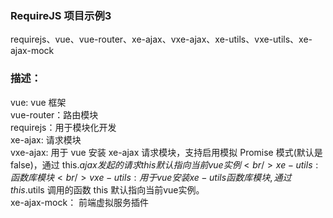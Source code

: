 ### RequireJS 项目示例3 
requirejs、vue、vue-router、xe-ajax、vxe-ajax、xe-utils、vxe-utils、xe-ajax-mock

### 描述：
vue: vue 框架<br/>
vue-router：路由模块<br/>
requirejs：用于模块化开发<br/>
xe-ajax: 请求模块<br/>
vxe-ajax: 用于 vue 安装 xe-ajax 请求模块，支持启用模拟 Promise 模式(默认是false)，通过 this.$ajax 发起的请求 this 默认指向当前vue实例<br/>
xe-utils: 函数库模块<br/>
vxe-utils: 用于 vue 安装 xe-utils 函数库模块, 通过 this.$utils 调用的函数 this 默认指向当前vue实例。<br/>
xe-ajax-mock： 前端虚拟服务插件